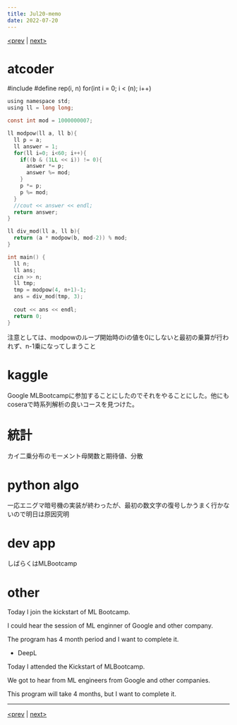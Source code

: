 ```yaml
---
title: Jul20-memo 
date: 2022-07-20 
---
```


[<prev](https://idekworks.github.io/TechnicalMemo/2022/07/19/Jul19.html) | [next>](https://idekworks.github.io/TechnicalMemo/2022/07/21/Jul21.html) 

# atcoder
#include<iostream>
#define rep(i, n) for(int i = 0; i < (n); i++)

```c
using namespace std;
using ll = long long;

const int mod = 1000000007;

ll modpow(ll a, ll b){
  ll p = a;
  ll answer = 1;
  for(ll i=0; i<60; i++){
    if((b & (1LL << i)) != 0){
      answer *= p;
      answer %= mod;
    }
    p *= p;
    p %= mod;
  }
  //cout << answer << endl;
  return answer;
}

ll div_mod(ll a, ll b){
  return (a * modpow(b, mod-2)) % mod;
}

int main() {
  ll n;
  ll ans;
  cin >> n;
  ll tmp;
  tmp = modpow(4, n+1)-1;
  ans = div_mod(tmp, 3);
  
  cout << ans << endl;
  return 0;
}
```
注意としては、modpowのループ開始時のiの値を0にしないと最初の乗算が行われず、n-1乗になってしまうこと

# kaggle
Google MLBootcampに参加することにしたのでそれをやることにした。他にもcoseraで時系列解析の良いコースを見つけた。

# 統計
カイ二乗分布のモーメント母関数と期待値、分散

# python algo
一応エニグマ暗号機の実装が終わったが、最初の数文字の復号しかうまく行かないので明日は原因究明

# dev app
しばらくはMLBootcamp

# other

Today I join the kickstart of ML Bootcamp.

I could hear the session of ML enginner of Google and other company.

The program has 4 month period and I want to complete it.

- DeepL

Today I attended the Kickstart of MLBootcamp.

We got to hear from ML engineers from Google and other companies.

This program will take 4 months, but I want to complete it. 

***

[<prev](https://idekworks.github.io/TechnicalMemo/2022/07/19/Jul19.html) | [next>](https://idekworks.github.io/TechnicalMemo/2022/07/21/Jul21.html)


